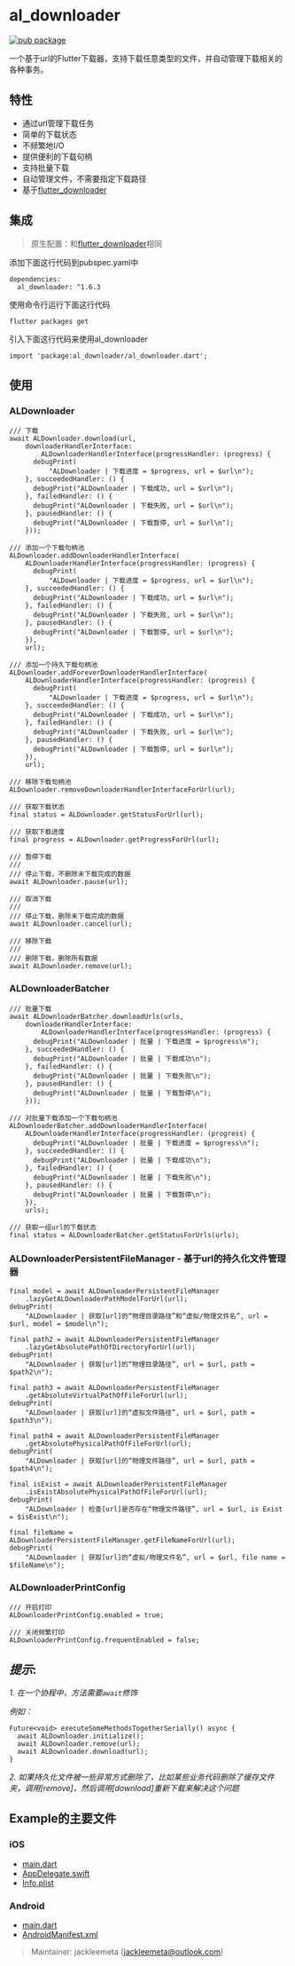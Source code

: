 # al_downloader

[![pub package](https://img.shields.io/pub/v/al_downloader.svg)](https://pub.dartlang.org/packages/al_downloader)

一个基于url的Flutter下载器，支持下载任意类型的文件，并自动管理下载相关的各种事务。

## 特性

* 通过url管理下载任务
* 简单的下载状态
* 不频繁地I/O
* 提供便利的下载句柄
* 支持批量下载
* 自动管理文件，不需要指定下载路径
* 基于[flutter_downloader](https://pub.dev/packages/flutter_downloader)

## 集成

> 原生配置：和[flutter_downloader](https://pub.dev/packages/flutter_downloader)相同

添加下面这行代码到pubspec.yaml中

```
dependencies:
  al_downloader: ^1.6.3
```

使用命令行运行下面这行代码
```
flutter packages get
```

引入下面这行代码来使用al_downloader
```
import 'package:al_downloader/al_downloader.dart';
```

## 使用

### ALDownloader

```
/// 下载
await ALDownloader.download(url,
    downloaderHandlerInterface:
        ALDownloaderHandlerInterface(progressHandler: (progress) {
      debugPrint(
          "ALDownloader | 下载进度 = $progress, url = $url\n");
    }, succeededHandler: () {
      debugPrint("ALDownloader | 下载成功, url = $url\n");
    }, failedHandler: () {
      debugPrint("ALDownloader | 下载失败, url = $url\n");
    }, pausedHandler: () {
      debugPrint("ALDownloader | 下载暂停, url = $url\n");
    }));
```

```
/// 添加一个下载句柄池
ALDownloader.addDownloaderHandlerInterface(
    ALDownloaderHandlerInterface(progressHandler: (progress) {
      debugPrint(
          "ALDownloader | 下载进度 = $progress, url = $url\n");
    }, succeededHandler: () {
      debugPrint("ALDownloader | 下载成功, url = $url\n");
    }, failedHandler: () {
      debugPrint("ALDownloader | 下载失败, url = $url\n");
    }, pausedHandler: () {
      debugPrint("ALDownloader | 下载暂停, url = $url\n");
    }),
    url);
```

```
/// 添加一个持久下载句柄池
ALDownloader.addForeverDownloaderHandlerInterface(
    ALDownloaderHandlerInterface(progressHandler: (progress) {
      debugPrint(
          "ALDownloader | 下载进度 = $progress, url = $url\n");
    }, succeededHandler: () {
      debugPrint("ALDownloader | 下载成功, url = $url\n");
    }, failedHandler: () {
      debugPrint("ALDownloader | 下载失败, url = $url\n");
    }, pausedHandler: () {
      debugPrint("ALDownloader | 下载暂停, url = $url\n");
    }),
    url);
```

```
/// 移除下载句柄池
ALDownloader.removeDownloaderHandlerInterfaceForUrl(url);
```

```
/// 获取下载状态
final status = ALDownloader.getStatusForUrl(url);
```

```
/// 获取下载进度
final progress = ALDownloader.getProgressForUrl(url);
```

```
/// 暂停下载
///
/// 停止下载，不删除未下载完成的数据
await ALDownloader.pause(url);
```

```
/// 取消下载
///
/// 停止下载，删除未下载完成的数据
await ALDownloader.cancel(url);
```

```
/// 移除下载
///
/// 删除下载，删除所有数据
await ALDownloader.remove(url);
```

### ALDownloaderBatcher

```
/// 批量下载
await ALDownloaderBatcher.downloadUrls(urls,
    downloaderHandlerInterface:
        ALDownloaderHandlerInterface(progressHandler: (progress) {
      debugPrint("ALDownloader | 批量 | 下载进度 = $progress\n");
    }, succeededHandler: () {
      debugPrint("ALDownloader | 批量 | 下载成功\n");
    }, failedHandler: () {
      debugPrint("ALDownloader | 批量 | 下载失败\n");
    }, pausedHandler: () {
      debugPrint("ALDownloader | 批量 | 下载暂停\n");
    }));
```

```
/// 对批量下载添加一个下载句柄池
ALDownloaderBatcher.addDownloaderHandlerInterface(
    ALDownloaderHandlerInterface(progressHandler: (progress) {
      debugPrint("ALDownloader | 批量 | 下载进度 = $progress\n");
    }, succeededHandler: () {
      debugPrint("ALDownloader | 批量 | 下载成功\n");
    }, failedHandler: () {
      debugPrint("ALDownloader | 批量 | 下载失败\n");
    }, pausedHandler: () {
      debugPrint("ALDownloader | 批量 | 下载暂停\n");
    }),
    urls);
```

```
/// 获取一组url的下载状态
final status = ALDownloaderBatcher.getStatusForUrls(urls);
```

### ALDownloaderPersistentFileManager - 基于url的持久化文件管理器

```
final model = await ALDownloaderPersistentFileManager
    .lazyGetALDownloaderPathModelForUrl(url);
debugPrint(
    "ALDownloader | 获取[url]的“物理目录路径”和“虚拟/物理文件名”, url = $url, model = $model\n");

final path2 = await ALDownloaderPersistentFileManager
    .lazyGetAbsolutePathOfDirectoryForUrl(url);
debugPrint(
    "ALDownloader | 获取[url]的“物理目录路径”, url = $url, path = $path2\n");

final path3 = await ALDownloaderPersistentFileManager
    .getAbsoluteVirtualPathOfFileForUrl(url);
debugPrint(
    "ALDownloader | 获取[url]的“虚拟文件路径”, url = $url, path = $path3\n");

final path4 = await ALDownloaderPersistentFileManager
    .getAbsolutePhysicalPathOfFileForUrl(url);
debugPrint(
    "ALDownloader | 获取[url]的“物理文件路径”, url = $url, path = $path4\n");

final isExist = await ALDownloaderPersistentFileManager
    .isExistAbsolutePhysicalPathOfFileForUrl(url);
debugPrint(
    "ALDownloader | 检查[url]是否存在“物理文件路径”, url = $url, is Exist = $isExist\n");

final fileName = ALDownloaderPersistentFileManager.getFileNameForUrl(url);
debugPrint(
    "ALDownloader | 获取[url]的“虚拟/物理文件名”, url = $url, file name = $fileName\n");
```

### ALDownloaderPrintConfig

```
/// 开启打印
ALDownloaderPrintConfig.enabled = true;

/// 关闭频繁打印
ALDownloaderPrintConfig.frequentEnabled = false;
```

## *提示*:

*1. 在一个协程中，方法需要`await`修饰*

*例如：*
```
Future<void> executeSomeMethodsTogetherSerially() async {
  await ALDownloader.initialize();
  await ALDownloader.remove(url);
  await ALDownloader.download(url);
}
```

*2. 如果持久化文件被一些异常方式删除了，比如某些业务代码删除了缓存文件夹，调用[remove]，然后调用[download]重新下载来解决这个问题*

## Example的主要文件

### iOS

- [main.dart](https://github.com/jackleemeta/al_downloader_flutter/blob/master/example/lib/main.dart)
- [AppDelegate.swift](https://github.com/jackleemeta/al_downloader_flutter/blob/master/example/ios/Runner/AppDelegate.swift)
- [Info.plist](https://github.com/jackleemeta/al_downloader_flutter/blob/master/example/ios/Runner/Info.plist)

### Android

- [main.dart](https://github.com/jackleemeta/al_downloader_flutter/blob/master/example/lib/main.dart)
- [AndroidManifest.xml](https://github.com/jackleemeta/al_downloader_flutter/blob/master/example/android/app/src/main/AndroidManifest.xml)

> Maintainer: jackleemeta (jackleemeta@outlook.com)
